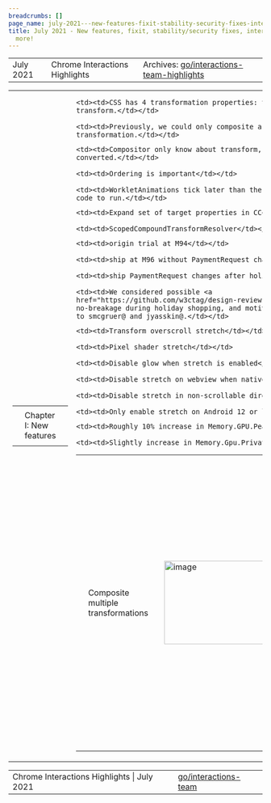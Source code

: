 ```yaml
---
breadcrumbs: []
page_name: july-2021---new-features-fixit-stability-security-fixes-interop-fixes-and-more
title: July 2021 - New features, fixit, stability/security fixes, interop fixes and
  more!
---
```


<table>
<tr>

<td>July 2021</td>

<td>Chrome Interactions Highlights</td>

<td>Archives: <a href="http://go/animations-team-highlights">go/interactions-team-highlights</a></td>

</tr>
</table>

<table>
<tr>

<td><table></td>
<td><tr></td>

<td><td>Chapter I: New features</td></td>

<td></tr></td>
<td></table></td>

<td><table></td>
<td><tr></td>

<td><td>Composite multiple transformations</td></td>

<td><td><img alt="image" src="https://lh3.googleusercontent.com/EQb-Syn7LREAM34ygxbX7L1pyekr1XQeqvfoCv0Poe8jHCTs2dHv9mOzYksuZnT2iALiRptpqTxNAm_4BoeMVSYmzOyQlxpgYNdBA0IrPPG--eKJ4HDVl1TrWAshwt8eCdA1fQP57w" height=165 width=283></td></td>

<td><td>kevers@ landed a <a href="https://chromium-review.googlesource.com/c/chromium/src/+/3016295">CL</a> to composite multiple transformations.</td></td>

<td><td>Background</td></td>

    <td><td>CSS has 4 transformation properties: translate, scale, rotate and
    transform.</td></td>

    <td><td>Previously, we could only composite a single
    transformation.</td></td>

<td><td>Challenges</td></td>

    <td><td>Compositor only know about transform, and the others were
    converted.</td></td>

    <td><td>Ordering is important</td></td>

    <td><td>WorkletAnimations tick later than the rest to allow time for worklet
    code to run.</td></td>

<td><td>Solution</td></td>

    <td><td>Expand set of target properties in CC</td></td>

    <td><td>ScopedCompoundTransformResolver</td></td>

<td><td>Capability Delegation</td></td>

<td><td>mustaq@ finalized <a href="https://docs.google.com/document/d/1L66B1QtqHCzAKlLQXdtv-YCmlXrJhi2Je2Vo91XWMsQ/edit?usp=sharing">Q3-Q4 shipping plan</a>:</td></td>

    <td><td>origin trial at M94</td></td>

    <td><td>ship at M96 without PaymentRequest changes, and</td></td>

    <td><td>ship PaymentRequest changes after holidays.</td></td>

    <td><td>We considered possible <a
    href="https://github.com/w3ctag/design-reviews/issues/655">TAG</a> delays,
    no-breakage during holiday shopping, and motivating Stripe changes. Thanks
    to smcgruer@ and jyasskin@.</td></td>

<td><td>Android Elastic Overscroll</td></td>

<td><td><img alt="image" src="https://lh3.googleusercontent.com/WsDKsJilisvGaVwqumYvYi0GpamD51sqGPFMoRAE9VMNw-rw73rnzHlA225AUGnkK8yPsvOCK7KO_GeAqfD5SWEkAsyKLhCE-cNiJEgMZzGHL2Kqd3yfMFQzgJ3OJY3A_xx0tnqYuA" height=284 width=134> <img alt="image" src="https://lh5.googleusercontent.com/FRDw2s9Fo_jgXugwAG_xmw4TiAGL62LmQDjVLyo2ZWa5Z5XxZfGqTofo0NYPmKDQmSDupTmkNt58QbnpZeBNYF3nVQiOb68XUK-LNq6iCjIm3Ab2-hZTMPYv-2fS05T-tqaqqo5uOQ" height=283 width=134></td></td>

<td><td>flackr@ has landed all patches for elastic overscroll, which includes:</td></td>

    <td><td>Transform overscroll stretch</td></td>

    <td><td>Pixel shader stretch</td></td>

    <td><td>Disable glow when stretch is enabled</td></td>

    <td><td>Disable stretch on webview when native stretch is used</td></td>

    <td><td>Disable stretch in non-scrollable directions</td></td>

    <td><td>Only enable stretch on Android 12 or later</td></td>

<td><td><img alt="image" src="https://lh3.googleusercontent.com/05E_HxvKHpAv6SpaGfMb_HYRcgow4USMOtoMnLe8-bn6K9TlBnpZBbwhpw4R_wZFZg_HI9iArKEvMAeeuqpI8NC7XdxCRfRdodF-BLnEduUv636G9nZYCPiCqxjkddQUQLbnYaTsSg" height=60 width=135><img alt="image" src="https://lh3.googleusercontent.com/0scdtf1EyP1uWp8seL2Y3fYmoUTAgrGdZUwyY9UWqflcC2O1BUAkZt0uKZ0L5Mk08oThn8CgYrZJOtsQaeduhapwBuBNFUbQHriV1OsvWu1H8aTP6KVu24XNRGYMe8ig3SKBNJyp2Q" height=64 width=138></td></td>

<td><td>Memory.GPU.PrivateMemoryFootprint and Memory.GPU.PeakMemoryUsage2.Scroll</td></td>

<td><td>The preliminary finch result for “Android Elastic Overscroll” is shown above. The only substantial difference seemed to be GPU memory usage:</td></td>

    <td><td>Roughly 10% increase in Memory.GPU.PeakMemoryUsage2.Scroll</td></td>

    <td><td>Slightly increase in Memory.Gpu.PrivateMemoryFootprint</td></td>

<td></tr></td>
<td></table></td>

<td><table></td>
<td><tr></td>

<td><td>Chapter II: Fixit</td></td>

<td></tr></td>
<td></table></td>

<td><table></td>
<td><tr></td>

<td><td>Fix a float-cast-overflow</td></td>

<td><td><img alt="image" src="https://lh6.googleusercontent.com/taf18yv_lIiyJDR7c2R24z21SlOOeuwcJtiToZj3u3ZHYtyfVy39kRXRfGJBf3Te_D0Xvz-asqkNXs4TPbvEP6pFbR20HMdQgwdIvHeM3c_RYb_qPoF5DiQImlk3XrYfeAihgK4PAQ" height=61 width=283></td></td>

<td><td>xidachen@ fixed a float-cast-overflow bug. There is no local repro, and a speculative <a href="https://chromium-review.googlesource.com/c/chromium/src/+/3010014">fix</a> actually fixed the problem.</td></td>

<td><td>Fix a float-cast-overflow</td></td>

<td><td><img alt="image" src="https://lh3.googleusercontent.com/SVQqB5L19CNwvVZIMEnLZn2wgTyNlWlMOvqChcgw9_nM0eKkddYYasmUnWfua-N5DvfwH8HFKH1vsV4x6dcLwUzEpbV06X5TRyx5mt8RCXIpQHPyblwzpwf2b3xToqWq4GYEc2uirA" height=356 width=283></td></td>

<td><td>xidachen@ added more documentation in the csspaint/ folder to explain the workflow of the paint worklet.</td></td>

<td><td>Fix a flaky animations layout test</td></td>

<td><td>This layout test is one of the top flakes under the Blink&gt;Animation category. The root cause seems to be a precision issue with animation time comparison, which is addressed in this <a href="https://chromium-review.googlesource.com/c/chromium/src/+/3027227">CL</a>.</td></td>

<td><td>Fix a few PointerLock crashes</td></td>

<td><td>mustaq@ fixed a 9-year-old <a href="https://crbug.com/143780">exit instruction bug</a> between fullscreen and repeated lock-unlock requests, by untangling exit instruction confusion between browser-vs-content fullscreen exit instructions to keep the “nested fullscreening” case clear to users.</td></td>

<td><td>Also fixed a <a href="http://crbug.com/1213769">crash</a> with repeated locks around a removed element.</td></td>

<td></tr></td>
<td></table></td>

<td><table></td>
<td><tr></td>

<td><td>Chapter III: Stability/security fixes</td></td>

<td><td><table></td></td>
<td><td><tr></td></td>

<td><td><td>Chrome_Android: Crash report</td></td></td>

<td><td><td><img alt="image" src="https://lh4.googleusercontent.com/-sEsKdESILmJBjSwoPSxnfYIh7MT-duKyYLxXLdJ-MoGXeVN0OmKyNzDsrc47eJKg7so5pVmNDAgN4JLuegp6n388dSBfPfAx_ITfqhx3VSB0JB-40mklhDWvLpFL3OYtRFAwDdzhg" height=47 width=277></td></td></td>

<td><td><td>flackr@ fixed a <a href="https://crbug.com/1228047">crash</a> on chrome android. The fix is that the overscroll stretch effect node needed an output clip set (<a href="https://chromium-review.googlesource.com/c/chromium/src/+/3027140">CL</a>). </td></td></td>

<td><td><td>Prevent script execution during lifecycle update</td></td></td>

<td><td><td>flackr@ landed a <a href="https://chromium-review.googlesource.com/c/chromium/src/+/2815619">fix</a> that prevents further security bugs resulting from accidentally running script during the lifecycle. Specific exceptions made for cases where script execution is known to be safe or handled:</td></td></td>

    <td><td><td>ResizeObserver</td></td></td>

    <td><td><td>IntersectionObserver</td></td></td>

    <td><td><td>PaintWorklet::Paint</td></td></td>

    <td><td><td>LayoutWorklet</td></td></td>

    <td><td><td>Plugin::Dispose\*</td></td></td>

<td><td><td>Crashed hittesting with “uneditable” editable elements</td></td></td>

<td><td><td><img alt="image" src="https://lh6.googleusercontent.com/79QhFw8veAOa5QuPOd526oGT8RMnbdrC92KsMj0M1eVDPPxkq2oLAazEAHrbCQbcLs77tQ15B87YU9FmvTDcoarlqngKkuDVrvJlGfjX0AHI47LfHq3vflDsjgweFIKzz8DZsG49ow" height=11 width=277></td></td></td>

<td><td><td>mustaq@ fixed a crash <a href="https://bugs.chromium.org/p/chromium/issues/detail?id=1196872">bug</a>. The root cause is simply that hittest code is unaware that the contenteditable element is not editable (<a href="https://chromium-review.googlesource.com/c/chromium/src/+/3006934">CL</a>).</td></td></td>

<td><td><td>Binary size increase</td></td></td>

<td><td><td><img alt="image" src="https://lh4.googleusercontent.com/-aonhm4OSowxVTec2CwsQtYUymc7eYGOUaq0JfDAw64zTSXv8nZcux24FLSxWn86NJv7Yn7g5dMpy3SJcw5dIolEBnJB2IVQfS0psqddF0GdSP6YBpu5na0NjnctDO1Xm43G89Uokw" height=540 width=123></td></td></td>

<td><td><td>flackr@ investigated a binary size increase <a href="https://bugs.chromium.org/p/chromium/issues/detail?id=1226170">bug</a> on Android, where Android stretch shader adds a large (~6KB) shader string (shown above).</td></td></td>

    <td><td><td>Short term, only include shader string on Android (<a
    href="https://chromium-review.googlesource.com/c/chromium/src/+/3016756">CL</a>).</td></td></td>

    <td><td><td>Long term, find a way to <a
    href="https://bugs.chromium.org/p/chromium/issues/detail?id=1227747">compress
    string</a>.</td></td></td>

<td><td></tr></td></td>
<td><td></table></td></td>

<td></tr></td>
<td></table></td>

<td>Chapter IV: Interop fixes</td>

<td><table></td>
<td><tr></td>

<td><td>Simplify pointer-events spec tracking of changed targets</td></td>

<td><td><img alt="image" src="https://lh5.googleusercontent.com/P-HzHNNtlp05ptKnPf_8_jqGCpOv98oHus5DwDLOuTsn9Lv4GNgX_uoeYgOMhQ5psX9ESERKMVsbRQttED2FCxXsu-gT4rBGcjmpocn2pnhYaVRgvIiyO36RHUNsxXrA7VV0ShfgXA" height=176 width=237></td></td>

<td><td>flackr@ simplifies pointer-events spec. Previously the spec had a dirty flag which lazily updated the targets of coalesced/predicted events.</td></td>

    <td><td>Leaks implementation details into the spec</td></td>

<td><td>Updated this to immediately update the dependent lists</td></td>

    <td><td>Remove dirty flag</td></td>

    <td><td>Well-known when targets change.</td></td>

<td></tr></td>
<td></table></td>

<td><table></td>
<td><tr></td>

<td><td>Chapter V: à la carte</td></td>

<td><td><table></td></td>
<td><td><tr></td></td>

<td><td><td>Refactor native paintworklet</td></td></td>

<td><td><td>xidachen@ proposed a refactor to the native paintworklet code. Detailed doc is <a href="https://docs.google.com/document/d/12g1OLIxZk9ayLNbOI87ru_yoUUWdxcKewDLRR4tqzi8/edit#heading=h.nu1jp6hyj0mz">here</a>, the first <a href="https://chromium-review.googlesource.com/c/chromium/src/+/3016115">CL</a> has landed. </td></td></td>

<td><td><td>Scroll Unification - Google Docs jumpy scrollbar drags</td></td></td>

<td><td><td><img alt="image" src="https://lh3.googleusercontent.com/H3RZ16cqhZwwNG8O_ea_qJsLmxaiZLSeduLfiRnetgWljFW6x3Fvca8uzLrQD__RY42Lv-Zx5NaFTQmCprz95vdlNrIva0T-3aaIqCS0arWFcg0xyn_Y6HkV4a_eELFzd6cRAo-fKQ" height=113 width=277></td></td></td>

<td><td><td>skobes@ landed a <a href="https://chromium-review.googlesource.com/c/chromium/src/+/3002029">CL</a> that fixes a jumpy scrollbar <a href="https://bugs.chromium.org/p/chromium/issues/detail?id=1175210">bug</a>.</td></td></td>

<td><td></tr></td></td>
<td><td></table></td></td>

<td></tr></td>
<td></table></td>

<td><table></td>
<td><tr></td>

<td><td>Chapter VI: Bug Updates</td></td>

<td><td><img alt="image" src="https://lh6.googleusercontent.com/xVq-pGe3-RAvFhB6HoAb1qGwQavMEbRBNFZczC2FgQ0GgqnxHP3tddLvuzMZJ2Y9wWXrRLF1NH8PsPJNJMiJr6GN6RDrJ1mzG5upm4oXbbh_FIPT-Cq6_RIRPA2jWlr2bQ7C-tSbsg" height=158 width=284> <img alt="image" src="https://lh4.googleusercontent.com/CzOEl3V5_tEZsAi8uhknTkhUzWJ2aNZvVEDrIbyXkBwIPa_4mGbojhLftwa9C3KmS2GJU91bXyDxO7nd5aYCL__etSHMH6NtORK5Pl6tUFlxJHOdFw7iVMOzA_NAAk6mgOd-OOkqjg" height=161 width=288></td></td>

<td><td>The increase in P1 bugs appears to be linked to influx of fixit-2021-testing-flaky bugs. Some efforts is required to properly triage them.</td></td>

<td></tr></td>
<td></table></td>

</tr>
</table>

<table>
<tr>

<td>Chrome Interactions Highlights | July 2021</td>

<td><a href="http://go/interactions-team">go/interactions-team</a></td>

</tr>
</table>